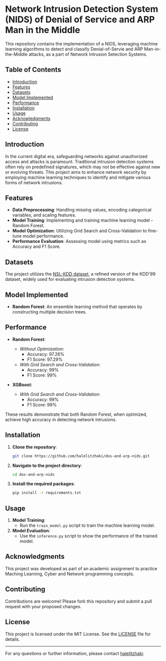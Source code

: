 # Network Intrusion Detection System (NIDS) of Denial of Service and ARP Man in the Middle

This repository contains the implementation of a NIDS, leveraging machine learning algorithms to detect and classify Denial-of-Servie and ARP Man-in-the-Middle attacks, as a part of Network Intrusion Setection Systems.

## Table of Contents

- [Introduction](#introduction)
- [Features](#features)
- [Datasets](#datasets)
- [Model Implemented](#model-implemented)
- [Performance](#performance)
- [Installation](#installation)
- [Usage](#usage)
- [Acknowledgments](#acknowledgments)
- [Contributing](#contributing)
- [License](#license)

## Introduction

In the current digital era, safeguarding networks against unauthorized access and attacks is paramount. Traditional intrusion detection systems often rely on predefined signatures, which may not be effective against new or evolving threats. This project aims to enhance network security by employing machine learning techniques to identify and mitigate various forms of network intrusions.

## Features

- **Data Preprocessing**: Handling missing values, encoding categorical variables, and scaling features.
- **Model Training**: Implementing and training machine learning model - Random Forest.
- **Model Optimization**: Utilizing Grid Search and Cross-Validation to fine-tune model performance.
- **Performance Evaluation**: Assessing model using metrics such as Accuracy and F1 Score.

## Datasets

The project utilizes the [NSL-KDD dataset](http://kdd.ics.uci.edu/databases/kddcup99/kddcup99.html), a refined version of the KDD'99 dataset, widely used for evaluating intrusion detection systems.

## Model Implemented

- **Random Forest**: An ensemble learning method that operates by constructing multiple decision trees.

## Performance

- **Random Forest**:
  - *Without Optimization*:
    - Accuracy: 97.26%
    - F1 Score: 97.29%
  - *With Grid Search and Cross-Validation*:
    - Accuracy: 99%
    - F1 Score: 99%

- **XGBoost**:
  - *With Grid Search and Cross-Validation*:
    - Accuracy: 99%
    - F1 Score: 99%

These results demonstrate that both Random Forest, when optimized, achieve high accuracy in detecting network intrusions.

## Installation

1. **Clone the repository**:
   ```bash
   git clone https://github.com/halelitzhaki/dos-and-arp-nids.git
   ```
2. **Navigate to the project directory**:
   ```bash
   cd dos-and-arp-nids
   ```
3. **Install the required packages**:
   ```bash
   pip install -r requirements.txt
   ```

## Usage

1. **Model Training**:
   - Run the `train_model.py` script to train the machine learning model.
2. **Model Evaluation**:
   - Use the `inference.py` script to show the performance of the trained model.

## Acknowledgments

This project was developed as part of an academic assignment to practice Maching Learning, Cyber and Network programming concepts.


## Contributing

Contributions are welcome! Please fork this repository and submit a pull request with your proposed changes.

## License

This project is licensed under the MIT License. See the [LICENSE](LICENSE) file for details.

---

For any questions or further information, please contact [halelitzhaki](https://github.com/halelitzhaki).

